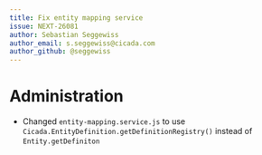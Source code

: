 ```yaml
---
title: Fix entity mapping service
issue: NEXT-26081
author: Sebastian Seggewiss
author_email: s.seggewiss@cicada.com
author_github: @seggewiss
---
```

# Administration
* Changed `entity-mapping.service.js` to use `Cicada.EntityDefinition.getDefinitionRegistry()` instead of `Entity.getDefiniton`
